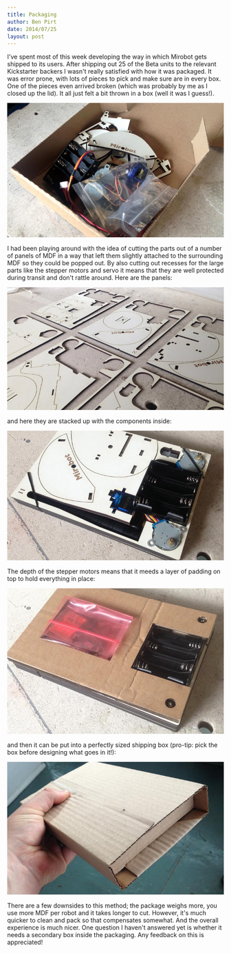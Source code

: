 ```yaml
---
title: Packaging
author: Ben Pirt
date: 2014/07/25
layout: post
---
```


I've spent most of this week developing the way in which Mirobot gets shipped to its users. After shipping out 25 of the Beta units to the relevant Kickstarter backers I wasn't really satisfied with how it was packaged. It was error prone, with lots of pieces to pick and make sure are in every box. One of the pieces even arrived broken (which was probably by me as I closed up the lid). It all just felt a bit thrown in a box (well it was I guess!).

![Kickstarter](/assets/packaging/beta.jpg "Beta packaging")

I had been playing around with the idea of cutting the parts out of a number of panels of MDF in a way that left them slightly attached to the surrounding MDF so they could be popped out. By also cutting out recesses for the large parts like the stepper motors and servo it means that they are well protected during transit and don't rattle around. Here are the panels:

![Kickstarter](/assets/packaging/panels.jpg "Panels")

and here they are stacked up with the components inside:

![Kickstarter](/assets/packaging/components.jpg "Components")

The depth of the stepper motors means that it meeds a layer of padding on top to hold everything in place:

![Kickstarter](/assets/packaging/padding.jpg "Padding")

and then it can be put into a perfectly sized shipping box (pro-tip: pick the box before designing what goes in it!):

![Kickstarter](/assets/packaging/box.jpg "Box")

There are a few downsides to this method; the package weighs more, you use more MDF per robot and it takes longer to cut. However, it's much quicker to clean and pack so that compensates somewhat. And the overall experience is much nicer. One question I haven't answered yet is whether it needs a secondary box inside the packaging. Any feedback on this is appreciated!